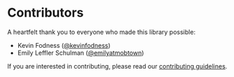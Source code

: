 # Contributors

A heartfelt thank you to everyone who made this library possible:

- Kevin Fodness ([@kevinfodness](https://github.com/kevinfodness))
- Emily Leffler Schulman ([@emilyatmobtown](https://github.com/emilyatmobtown))

If you are interested in contributing, please read our
[contributing guidelines](CONTRIBUTING.md).
